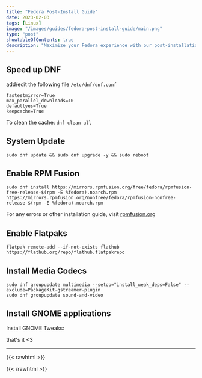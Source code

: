 ```yaml
---
title: "Fedora Post-Install Guide"
date: 2023-02-03
tags: [Linux]
image: "/images/guides/fedora-post-install-guide/main.png"
type: "post"
showtableOfContents: true
description: "Maximize your Fedora experience with our post-installation guide. Follow our tips and recommendations to optimize your system and get the most out of your Fedora distribution"
---
```


## Speed up DNF 
add/edit the following file `/etc/dnf/dnf.conf`
```
fastestmirror=True
max_parallel_downloads=10
defaultyes=True
keepcache=True
```
To clean the cache: `dnf clean all`

## System Update
```
sudo dnf update && sudo dnf upgrade -y && sudo reboot
```

## Enable RPM Fusion
```
sudo dnf install https://mirrors.rpmfusion.org/free/fedora/rpmfusion-free-release-$(rpm -E %fedora).noarch.rpm https://mirrors.rpmfusion.org/nonfree/fedora/rpmfusion-nonfree-release-$(rpm -E %fedora).noarch.rpm
``` 

For any errors or other installation guide, visit [rpmfusion.org](https://rpmfusion.org/Configuration)

## Enable Flatpaks 
```
flatpak remote-add --if-not-exists flathub https://flathub.org/repo/flathub.flatpakrepo
```

## Install Media Codecs 
```
sudo dnf groupupdate multimedia --setop="install_weak_deps=False" --exclude=PackageKit-gstreamer-plugin
sudo dnf groupupdate sound-and-video
```

## Install GNOME applications 
Install GNOME Tweaks: 


that's it <3

----

{{< rawhtml >}} 
<script src="https://utteranc.es/client.js"
        repo="mansoorbarri/website"
        issue-term="title"
        theme="github-dark"
        crossorigin="anonymous"
        async>
</script>
{{< /rawhtml >}}